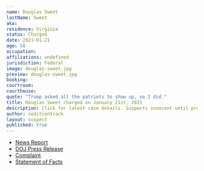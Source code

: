 ```yaml
---
name: Douglas Sweet
lastName: Sweet
aka: 
residence: Virginia
status: Charged
date: 2021-01-21
age: 58
occupation: 
affiliations: undefined
jurisdiction: Federal
image: douglas-sweet.jpg
preview: douglas-sweet.jpg
booking: 
courtroom: 
courthouse: 
quote: "Trump asked all the patriots to show up, so I did."
title: Douglas Sweet charged on January 21st, 2021
description: Click for latest case details. Suspects innocent until proven guilty.
author: seditiontrack
layout: suspect
published: true
---
```

- [News Report](https://www.wtkr.com/news/mathews-co-man-arrested-during-capitol-riot-trump-asked-all-the-patriots-to-show-up-so-i-did)
- [DOJ Press Release](https://www.justice.gov/opa/pr/thirteen-charged-federal-court-following-riot-united-states-capitol)
- [Complaint](https://www.justice.gov/opa/press-release/file/1351716/download)
- [Statement of Facts](https://www.justice.gov/opa/press-release/file/1351721/download)
